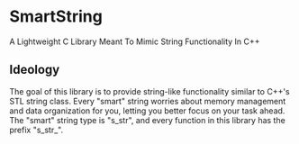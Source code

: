 # SmartString
A Lightweight C Library Meant To Mimic String Functionality In C++ 


## Ideology
The goal of this library is to provide string-like functionality similar to C++'s STL string class.  Every "smart" string worries about memory management and data organization for you, letting you better focus on your task ahead.  The "smart" string type is "s_str", and every function in this library has the prefix "s_str_".
